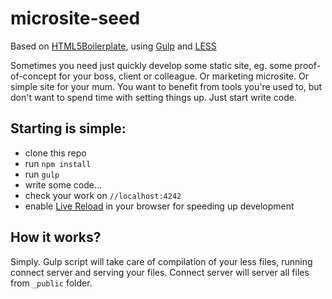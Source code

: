# microsite-seed

Based on [HTML5Boilerplate](http://html5boilerplate.com/), using [Gulp](http://gulpjs.com/) and [LESS](http://lesscss.org/)

Sometimes you need just quickly develop some static site, eg. some proof-of-concept for your boss, client or colleague. Or marketing microsite. Or simple site for your mum. You want to benefit from tools you're used to, but don't want to spend time with setting things up. Just start write code.

## Starting is simple:
- clone this repo
- run `npm install`
- run `gulp`
- write some code...
- check your work on `//localhost:4242`
- enable [Live Reload](http://livereload.com/) in your browser for speeding up development

## How it works?

Simply. Gulp script will take care of compilation of your less files, running connect server and serving your files. Connect server will server all files from `_public` folder.
